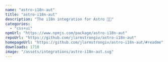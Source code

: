 ```yaml
---
name: "astro-i18n-aut"
title: "astro-i18n-aut"
description: "The i18n integration for Astro 🧑‍🚀"
categories:
  - "css+ui"
npmUrl: "https://www.npmjs.com/package/astro-i18n-aut"
repoUrl: "https://github.com/jlarmstrongiv/astro-i18n-aut"
homepageUrl: "https://github.com/jlarmstrongiv/astro-i18n-aut/#readme"
downloads: 1710
image: "/assets/integrations/astro-i18n-aut.svg"
---
```

